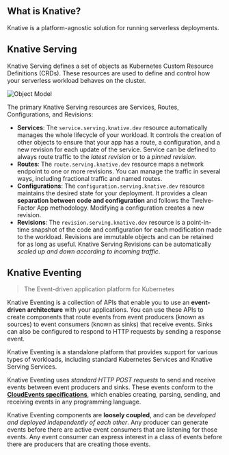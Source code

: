 ## What is Knative?

Knative is a platform-agnostic solution for running serverless deployments.

## Knative Serving

Knative Serving defines a set of objects as Kubernetes Custom Resource Definitions (CRDs).
These resources are used to define and control how your serverless workload behaves on the cluster.

![Object Model](object_model.png)

The primary Knative Serving resources are Services, Routes, Configurations, and Revisions:

-   **Services**: The `service.serving.knative.dev` resource automatically manages the whole lifecycle of your workload.
    It controls the creation of other objects to ensure that your app has a route, a configuration, and a new revision
    for each update of the service. Service can be defined to always route traffic to the _latest revision_ or
    to a _pinned revision_.
-   **Routes**: The `route.serving.knative.dev` resource maps a network endpoint to one or more revisions.
    You can manage the traffic in several ways, including fractional traffic and named routes.
-   **Configurations**: The `configuration.serving.knative.dev` resource maintains the desired state for your deployment.
    It provides a clean **separation between code and configuration** and follows the Twelve-Factor App methodology.
    Modifying a configuration creates a new revision.
-   **Revisions**: The `revision.serving.knative.dev` resource is a point-in-time snapshot of the code and configuration
    for each modification made to the workload. Revisions are immutable objects and can be retained for as long as useful.
    Knative Serving Revisions can be automatically _scaled up and down according to incoming traffic_.

## Knative Eventing

> The Event-driven application platform for Kubernetes

Knative Eventing is a collection of APIs that enable you to use an **event-driven architecture** with your applications.
You can use these APIs to create components that route events from event producers (known as sources)
to event consumers (known as sinks) that receive events.
Sinks can also be configured to respond to HTTP requests by sending a response event.

Knative Eventing is a standalone platform that provides support for various types of workloads,
including standard Kubernetes Services and Knative Serving Services.

Knative Eventing uses _standard HTTP POST requests_ to send and receive events between event producers and sinks.
These events conform to the [**CloudEvents specifications**](https://cloudevents.io/), which enables creating, parsing, sending, and receiving
events in any programming language.

Knative Eventing components are **loosely coupled**, and can be _developed and deployed independently of each other_.
Any producer can generate events before there are active event consumers that are listening for those events.
Any event consumer can express interest in a class of events before there are producers that are creating those events.
